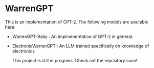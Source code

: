 # WarrenGPT

This is an implementation of GPT-2. The following models are available here:

* WarrenGPT-Baby : An implmenentation of GPT-2 in general.
* ElectronicWarrenGPT : An LLM trained specifically on knowledge of electronics

  This project is still in progress. Check out the repository soon!
